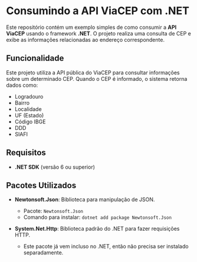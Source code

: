 # Consumindo a API ViaCEP com .NET

Este repositório contém um exemplo simples de como consumir a **API ViaCEP** usando o framework **.NET**. O projeto realiza uma consulta de CEP e exibe as informações relacionadas ao endereço correspondente.

## Funcionalidade

Este projeto utiliza a API pública do ViaCEP para consultar informações sobre um determinado CEP. Quando o CEP é informado, o sistema retorna dados como:

- Logradouro
- Bairro
- Localidade
- UF (Estado)
- Código IBGE
- DDD
- SIAFI

## Requisitos

- **.NET SDK** (versão 6 ou superior)

## Pacotes Utilizados

- **Newtonsoft.Json**: Biblioteca para manipulação de JSON.
  - Pacote: `Newtonsoft.Json`
  - Comando para instalar: `dotnet add package Newtonsoft.Json`

- **System.Net.Http**: Biblioteca padrão do .NET para fazer requisições HTTP.
  - Este pacote já vem incluso no .NET, então não precisa ser instalado separadamente.

